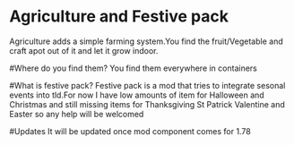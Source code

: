 # Agriculture and Festive pack
Agriculture adds a simple farming system.You find the fruit/Vegetable and craft apot out of it and let it grow indoor.

#Where do you find them?
You find them everywhere in containers

#What is festive pack?
Festive pack is a mod that tries to integrate sesonal events into tld.For now I have low amounts of item for Halloween and Christmas and still missing items for Thanksgiving St Patrick Valentine and Easter so any help will be welcomed

#Updates
It will be updated once mod component comes for 1.78




